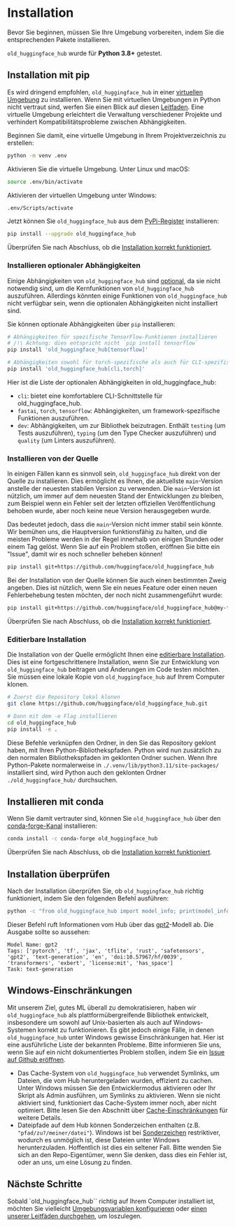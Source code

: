 <!--⚠️ Note that this file is in Markdown but contain specific syntax for our doc-builder (similar to MDX) that may not be
rendered properly in your Markdown viewer.
-->

# Installation

Bevor Sie beginnen, müssen Sie Ihre Umgebung vorbereiten, indem Sie die entsprechenden Pakete installieren.

`old_huggingface_hub` wurde für **Python 3.8+** getestet.

## Installation mit pip

Es wird dringend empfohlen, `old_huggingface_hub` in einer [virtuellen Umgebung](https://docs.python.org/3/library/venv.html) zu installieren. Wenn Sie mit virtuellen Umgebungen in Python nicht vertraut sind, werfen Sie einen Blick auf diesen [Leitfaden](https://packaging.python.org/en/latest/guides/installing-using-pip-and-virtual-environments/). Eine virtuelle Umgebung erleichtert die Verwaltung verschiedener Projekte und verhindert Kompatibilitätsprobleme zwischen Abhängigkeiten.

Beginnen Sie damit, eine virtuelle Umgebung in Ihrem Projektverzeichnis zu erstellen:

```bash
python -m venv .env
```

Aktivieren Sie die virtuelle Umgebung. Unter Linux und macOS:

```bash
source .env/bin/activate
```

Aktivieren der virtuellen Umgebung unter Windows:

```bash
.env/Scripts/activate
```

Jetzt können Sie `old_huggingface_hub` aus dem [PyPi-Register](https://pypi.org/project/old-huggingface-hub/) installieren:

```bash
pip install --upgrade old_huggingface_hub
```

Überprüfen Sie nach Abschluss, ob die [Installation korrekt funktioniert](#installation-berprfen).

### Installieren optionaler Abhängigkeiten

Einige Abhängigkeiten von `old_huggingface_hub` sind [optional](https://setuptools.pypa.io/en/latest/userguide/dependency_management.html#optional-dependencies), da sie nicht notwendig sind, um die Kernfunktionen von `old_huggingface_hub` auszuführen. Allerdings könnten einige Funktionen von `old_huggingface_hub` nicht verfügbar sein, wenn die optionalen Abhängigkeiten nicht installiert sind.

Sie können optionale Abhängigkeiten über `pip` installieren:
```bash
# Abhängigkeiten für spezifische TensorFlow-Funktionen installieren
# /!\ Achtung: dies entspricht nicht `pip install tensorflow`
pip install 'old_huggingface_hub[tensorflow]'

# Abhängigkeiten sowohl für torch-spezifische als auch für CLI-spezifische Funktionen installieren.
pip install 'old_huggingface_hub[cli,torch]'
```

Hier ist die Liste der optionalen Abhängigkeiten in old_huggingface_hub:

- `cli`: bietet eine komfortablere CLI-Schnittstelle für old_huggingface_hub.
- `fastai`, `torch`, `tensorflow`: Abhängigkeiten, um framework-spezifische Funktionen auszuführen.
- `dev`: Abhängigkeiten, um zur Bibliothek beizutragen. Enthält `testing` (um Tests auszuführen), `typing` (um den Type Checker auszuführen) und `quality` (um Linters auszuführen).


### Installieren von der Quelle

In einigen Fällen kann es sinnvoll sein, `old_huggingface_hub` direkt von der Quelle zu installieren. Dies ermöglicht es Ihnen, die aktuellste `main`-Version anstelle der neuesten stabilen Version zu verwenden. Die `main`-Version ist nützlich, um immer auf dem neuesten Stand der Entwicklungen zu bleiben, zum Beispiel wenn ein Fehler seit der letzten offiziellen Veröffentlichung behoben wurde, aber noch keine neue Version herausgegeben wurde.

Das bedeutet jedoch, dass die `main`-Version nicht immer stabil sein könnte. Wir bemühen uns, die Hauptversion funktionsfähig zu halten, und die meisten Probleme werden in der Regel innerhalb von einigen Stunden oder einem Tag gelöst. Wenn Sie auf ein Problem stoßen, eröffnen Sie bitte ein "Issue", damit wir es noch schneller beheben können!

```bash
pip install git+https://github.com/huggingface/old_huggingface_hub
```

Bei der Installation von der Quelle können Sie auch einen bestimmten Zweig angeben. Dies ist nützlich, wenn Sie ein neues Feature oder einen neuen Fehlerbehebung testen möchten, der noch nicht zusammengeführt wurde:

```bash
pip install git+https://github.com/huggingface/old_huggingface_hub@my-feature-branch
```

Überprüfen Sie nach Abschluss, ob die [Installation korrekt funktioniert](#installation-berprfen).

### Editierbare Installation

Die Installation von der Quelle ermöglicht Ihnen eine [editierbare Installation](https://pip.pypa.io/en/stable/topics/local-project-installs/#editable-installs). Dies ist eine fortgeschrittenere Installation, wenn Sie zur Entwicklung von `old_huggingface_hub` beitragen und Änderungen im Code testen möchten. Sie müssen eine lokale Kopie von `old_huggingface_hub` auf Ihrem Computer klonen.

```bash
# Zuerst die Repository lokal klonen
git clone https://github.com/huggingface/old_huggingface_hub.git

# Dann mit dem -e Flag installieren
cd old_huggingface_hub
pip install -e .
```

Diese Befehle verknüpfen den Ordner, in den Sie das Repository geklont haben, mit Ihren Python-Bibliothekspfaden. Python wird nun zusätzlich zu den normalen Bibliothekspfaden im geklonten Ordner suchen. Wenn Ihre Python-Pakete normalerweise in `./.venv/lib/python3.11/site-packages/` installiert sind, wird Python auch den geklonten Ordner `./old_huggingface_hub/` durchsuchen.

## Installieren mit conda

Wenn Sie damit vertrauter sind, können Sie `old_huggingface_hub` über den [conda-forge-Kanal](https://anaconda.org/conda-forge/old_huggingface_hub) installieren:

```bash
conda install -c conda-forge old_huggingface_hub
```

Überprüfen Sie nach Abschluss, ob die [Installation korrekt funktioniert](#installation-berprfen).

## Installation überprüfen

Nach der Installation überprüfen Sie, ob `old_huggingface_hub` richtig funktioniert, indem Sie den folgenden Befehl ausführen:

```bash
python -c "from old_huggingface_hub import model_info; print(model_info('gpt2'))"
```

Dieser Befehl ruft Informationen vom Hub über das [gpt2](https://huggingface.co/gpt2)-Modell ab. Die Ausgabe sollte so aussehen:

```text
Model Name: gpt2
Tags: ['pytorch', 'tf', 'jax', 'tflite', 'rust', 'safetensors', 'gpt2', 'text-generation', 'en', 'doi:10.57967/hf/0039', 'transformers', 'exbert', 'license:mit', 'has_space']
Task: text-generation
```

## Windows-Einschränkungen

Mit unserem Ziel, gutes ML überall zu demokratisieren, haben wir `old_huggingface_hub` als plattformübergreifende Bibliothek entwickelt, insbesondere um sowohl auf Unix-basierten als auch auf Windows-Systemen korrekt zu funktionieren. Es gibt jedoch einige Fälle, in denen `old_huggingface_hub` unter Windows gewisse Einschränkungen hat. Hier ist eine ausführliche Liste der bekannten Probleme. Bitte informieren Sie uns, wenn Sie auf ein nicht dokumentiertes Problem stoßen, indem Sie ein [Issue auf Github eröffnen](https://github.com/huggingface/old_huggingface_hub/issues/new/choose).


- Das Cache-System von `old_huggingface_hub` verwendet Symlinks, um Dateien, die vom Hub heruntergeladen wurden, effizient zu cachen. Unter Windows müssen Sie den Entwicklermodus aktivieren oder Ihr Skript als Admin ausführen, um Symlinks zu aktivieren. Wenn sie nicht aktiviert sind, funktioniert das Cache-System immer noch, aber nicht optimiert. Bitte lesen Sie den Abschnitt über [Cache-Einschränkungen](./guides/manage-cache#limitations) für weitere Details.
- Dateipfade auf dem Hub können Sonderzeichen enthalten (z.B. `"pfad/zu?/meiner/datei"`). Windows ist bei [Sonderzeichen](https://learn.microsoft.com/en-us/windows/win32/intl/character-sets-used-in-file-names) restriktiver, wodurch es unmöglich ist, diese Dateien unter Windows herunterzuladen. Hoffentlich ist dies ein seltener Fall. Bitte wenden Sie sich an den Repo-Eigentümer, wenn Sie denken, dass dies ein Fehler ist, oder an uns, um eine Lösung zu finden.


## Nächste Schritte

Sobald `old_huggingface_hub`` richtig auf Ihrem Computer installiert ist, möchten Sie vielleicht [Umgebungsvariablen konfigurieren](package_reference/environment_variables) oder [einen unserer Leitfäden durchgehen](guides/overview), um loszulegen.
